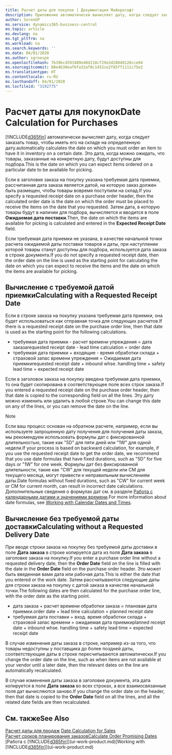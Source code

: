 ```yaml
---
title: Расчет даты для покупок | Документация Майкрософт
description: Приложение автоматически вычисляет дату, когда следует заказать товар, чтобы иметь его на складе на определенную дату. Это дата, когда можно ожидать, что товары, заказанные на конкретную дату, будут доступны для подбора.
author: SorenGP
ms.service: dynamics365-business-central
ms.topic: article
ms.devlang: na
ms.tgt_pltfrm: na
ms.workload: na
ms.search.keywords: ''
ms.date: 04/01/2020
ms.author: sgroespe
ms.openlocfilehash: 7b39bcd593489e40d218cf29a3d288dd128cce04
ms.sourcegitcommit: 88e4b30eaf6fa32af0c1452ce2f85ff1111c75e2
ms.translationtype: HT
ms.contentlocale: ru-RU
ms.lasthandoff: 04/01/2020
ms.locfileid: "3192775"
---
```

# <a name="date-calculation-for-purchases"></a><span data-ttu-id="3b536-104">Расчет даты для покупок</span><span class="sxs-lookup"><span data-stu-id="3b536-104">Date Calculation for Purchases</span></span>
[!INCLUDE[d365fin](includes/d365fin_md.md)] <span data-ttu-id="3b536-105">автоматически вычисляет дату, когда следует заказать товар, чтобы иметь его на складе на определенную дату.</span><span class="sxs-lookup"><span data-stu-id="3b536-105">automatically calculates the date on which you must order an item to have it in inventory on a certain date.</span></span> <span data-ttu-id="3b536-106">Это дата, когда можно ожидать, что товары, заказанные на конкретную дату, будут доступны для подбора.</span><span class="sxs-lookup"><span data-stu-id="3b536-106">This is the date on which you can expect items ordered on a particular date to be available for picking.</span></span>  

<span data-ttu-id="3b536-107">Если в заголовке заказа на покупку указана требуемая дата приемки, рассчитанная дата заказа является датой, на которую заказ должен быть размещен, чтобы товары вовремя поступили на склад.</span><span class="sxs-lookup"><span data-stu-id="3b536-107">If you specify a requested receipt date on a purchase order header, then the calculated order date is the date on which the order must be placed to receive the items on the date that you requested.</span></span> <span data-ttu-id="3b536-108">Затем дата, в которую товары будут в наличии для подбора, вычисляется и вводится в поле **Ожидаемая дата поставки**.</span><span class="sxs-lookup"><span data-stu-id="3b536-108">Then, the date on which the items are available for picking is calculated and entered in the **Expected Receipt Date** field.</span></span>  

<span data-ttu-id="3b536-109">Если требуемая дата приемки не указана, в качестве начальной точки расчета ожидаемой даты поставки товаров и даты, при наступлении которой товары станут доступны для подбора, используется дата заказа в строке документа.</span><span class="sxs-lookup"><span data-stu-id="3b536-109">If you do not specify a requested receipt date, then the order date on the line is used as the starting point for calculating the date on which you can expect to receive the items and the date on which the items are available for picking.</span></span>  

## <a name="calculating-with-a-requested-receipt-date"></a><span data-ttu-id="3b536-110">Вычисление с требуемой датой приемки</span><span class="sxs-lookup"><span data-stu-id="3b536-110">Calculating with a Requested Receipt Date</span></span>  
<span data-ttu-id="3b536-111">Если в строке заказа на покупку указана требуемая дата приемки, она будет использоваться как отправная точка для следующих расчетов.</span><span class="sxs-lookup"><span data-stu-id="3b536-111">If there is a requested receipt date on the purchase order line, then that date is used as the starting point for the following calculations.</span></span>  

- <span data-ttu-id="3b536-112">требуемая дата приемки - расчет времени упреждения = дата заказа</span><span class="sxs-lookup"><span data-stu-id="3b536-112">requested receipt date - lead time calculation = order date</span></span>  
- <span data-ttu-id="3b536-113">требуемая дата приемки + входящие - время обработки склада + страховой запас времени упреждения = Ожидаемая дата приемки</span><span class="sxs-lookup"><span data-stu-id="3b536-113">requested receipt date + inbound whse. handling time + safety lead time = expected receipt date</span></span>  

<span data-ttu-id="3b536-114">Если в заголовок заказа на покупку введена требуемая дата приемки, то она будет скопирована в соответствующее поле всех строк заказа.</span><span class="sxs-lookup"><span data-stu-id="3b536-114">If you entered a requested receipt date on the purchase order header, then that date is copied to the corresponding field on all the lines.</span></span> <span data-ttu-id="3b536-115">Эту дату можно изменить или удалить в любой строке.</span><span class="sxs-lookup"><span data-stu-id="3b536-115">You can change this date on any of the lines, or you can remove the date on the line.</span></span>  

> [!Note]
> <span data-ttu-id="3b536-116">Если ваш процесс основан на обратном расчете, например, если вы используете запрошенную дату получения для получения даты заказа, мы рекомендуем использовать формулы дат с фиксированной длительностью, такие как "5D" для пяти дней или "1W" для одной недели.</span><span class="sxs-lookup"><span data-stu-id="3b536-116">If your process is based on backward calculation, for example, if you use the requested receipt date to get the order date, we recommend that you use date formulas that have fixed durations, such as "5D" for five days or "1W" for one week.</span></span> <span data-ttu-id="3b536-117">Формулы дат без фиксированной длительности, такие как "CW" для текущей недели или CM для текущего месяца, могут привести к неправильным вычислениям даты.</span><span class="sxs-lookup"><span data-stu-id="3b536-117">Date formulas without fixed durations, such as "CW" for current week or CM for current month, can result in incorrect date calculations.</span></span> <span data-ttu-id="3b536-118">Дополнительные сведения о формулах дат см. в разделе [Работа с календарными датами и значениями времени](ui-enter-date-ranges.md).</span><span class="sxs-lookup"><span data-stu-id="3b536-118">For more information about date formulas, see [Working with Calendar Dates and Times](ui-enter-date-ranges.md).</span></span>

## <a name="calculating-without-a-requested-delivery-date"></a><span data-ttu-id="3b536-119">Вычисление без требуемой даты доставки</span><span class="sxs-lookup"><span data-stu-id="3b536-119">Calculating without a Requested Delivery Date</span></span>  
<span data-ttu-id="3b536-120">При вводе строки заказа на покупку без требуемой даты доставки в поле **Дата заказа** в строке копируется дата из поля **Дата заказа** в заголовке заказа на покупку.</span><span class="sxs-lookup"><span data-stu-id="3b536-120">If you enter a purchase order line without a requested delivery date, then the **Order Date** field on the line is filled with the date in the **Order Date** field on the purchase order header.</span></span> <span data-ttu-id="3b536-121">Это может быть введенная вами дата или рабочая дата.</span><span class="sxs-lookup"><span data-stu-id="3b536-121">This is either the date that you entered or the work date.</span></span> <span data-ttu-id="3b536-122">Затем рассчитываются следующие даты для строки заказа на покупку с датой заказа в качестве начальной точки.</span><span class="sxs-lookup"><span data-stu-id="3b536-122">The following dates are then calculated for the purchase order line, with the order date as the starting point.</span></span>  

- <span data-ttu-id="3b536-123">дата заказа + расчет времени обработки заказа = плановая дата приемки.</span><span class="sxs-lookup"><span data-stu-id="3b536-123">order date + lead time calculation = planned receipt date</span></span>  
- <span data-ttu-id="3b536-124">требуемая дата поставки + вход. время обработки склада + страховой запас времени = ожидаемая дата приемки</span><span class="sxs-lookup"><span data-stu-id="3b536-124">planned receipt date + inbound whse. handling time + safety lead time = expected receipt date</span></span>  

<span data-ttu-id="3b536-125">В случае изменения даты заказа в строке, например из-за того, что товары недоступны у поставщика до более поздней даты, соответствующие даты в строке пересчитываются автоматически.</span><span class="sxs-lookup"><span data-stu-id="3b536-125">If you change the order date on the line, such as when items are not available at your vendor until a later date, then the relevant dates on the line are automatically recalculated.</span></span>  

<span data-ttu-id="3b536-126">В случае изменения даты заказа в заголовке документа, эта дата копируется в поле **Дата заказа** во всех строках, а все взаимосвязанные поля дат вычисляются заново.</span><span class="sxs-lookup"><span data-stu-id="3b536-126">If you change the order date on the header, then that date is copied to the **Order Date** field on all the lines, and all the related date fields are then recalculated.</span></span>  

## <a name="see-also"></a><span data-ttu-id="3b536-127">См. также</span><span class="sxs-lookup"><span data-stu-id="3b536-127">See Also</span></span>  
 <span data-ttu-id="3b536-128">[Расчет даты для продаж](sales-date-calculation-for-sales.md) </span><span class="sxs-lookup"><span data-stu-id="3b536-128">[Date Calculation for Sales](sales-date-calculation-for-sales.md) </span></span>  
 [<span data-ttu-id="3b536-129">Расчет сроков планирования заказов</span><span class="sxs-lookup"><span data-stu-id="3b536-129">Calculate Order Promising Dates</span></span>](sales-how-to-calculate-order-promising-dates.md)  
 <span data-ttu-id="3b536-130">[Работа с [!INCLUDE[d365fin](includes/d365fin_md.md)]](ui-work-product.md)</span><span class="sxs-lookup"><span data-stu-id="3b536-130">[Working with [!INCLUDE[d365fin](includes/d365fin_md.md)]](ui-work-product.md)</span></span>
